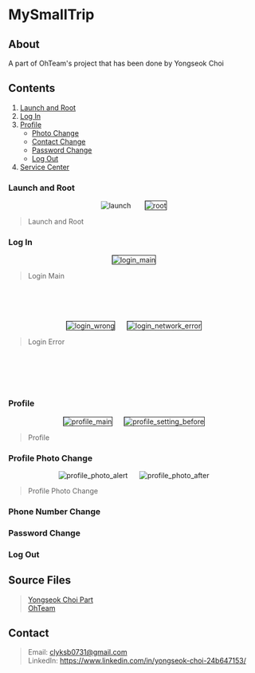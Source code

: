# MySmallTrip

## About
A part of OhTeam's project that has been done by Yongseok Choi 

## Contents
1. [Launch and Root](#launch-and-root)  
2. [Log In](#log-in)  
3. [Profile](#profile)
    - [Photo Change](#profile-photo-change)
    - [Contact Change](#phone-number-change)
    - [Password Change](#password-change)
    - [Log Out](#log-out)
4. [Service Center](#service-center)  

### Launch and Root
<div align="center">
<img src="./contents/LaunchScreen.png" alt="launch" "display:inline-block">
&nbsp;&nbsp;&nbsp;&nbsp;&nbsp;
<img src="./contents/Root.png" alt="root" border="1" style="display:inline-block">
</div>

> Launch and Root

### Log In
<div align="center">
<img src="./contents/LogIn_Main.png" alt="login_main" border="1" style="display:inline-block">
</div>

> Login Main

<br>
<br>
<br>
<br>

<div align="center">
<img src="./contents/LogIn_Wrong.png" alt="login_wrong" border="1" style="display:inline-block">
&nbsp;&nbsp;&nbsp;&nbsp;
<img src="./contents/LogIn_Network_Error.png" alt="login_network_error" border="1" style="display:inline-block">
</div>

> Login Error

<br>
<br>
<br>
<br>

### Profile
<div align="center">
<img src="./contents/Profile_Main.png" alt="profile_main" border="1" style="display:inline-block">
&nbsp;&nbsp;&nbsp;&nbsp;
<img src="./contents/Profile_Setting_Before.png" alt="profile_setting_before" border="1" style="display:inline-block">
</div>

> Profile  

### Profile Photo Change
<div align="center">
<img src="./contents/Profile_Photo_Alert.png" alt="profile_photo_alert">
&nbsp;&nbsp;&nbsp;&nbsp;
<img src="./contents/Profile_Photo_After.png" alt="profile_photo_after">
</div>

> Profile Photo Change  

### Phone Number Change

### Password Change

### Log Out

## Source Files
> [Yongseok Choi Part](https://github.com/OhTeam/My_Small_Trip/tree/YS)  
> [OhTeam](https://github.com/OhTeam/My_Small_Trip)

## Contact
> Email: clyksb0731@gmail.com  
> LinkedIn: https://www.linkedin.com/in/yongseok-choi-24b647153/